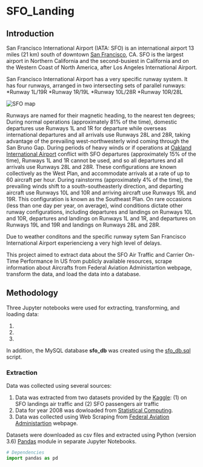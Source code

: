 # SFO_Landing

## Introduction
San Francisco International Airport (IATA: SFO) is an international airport 13 miles (21 km) south of downtown [San Francisco](https://en.wikipedia.org/wiki/San_Francisco), CA. SFO is the largest airport in Northern California and the second-busiest in California and on the Western Coast of North America, after Los Angeles International Airport.

San Francisco International Airport has a very specific runway system. It has four runways, arranged in two intersecting sets of parallel runways:
*Runway 1L/19R
*Runway 1R/19L
*Runway 10L/28R
*Runway 10R/28L

![SFO map](https://en.wikipedia.org/wiki/San_Francisco_International_Airport#/media/File:SFO_Map.svg)

Runways are named for their magnetic heading, to the nearest ten degrees; 
During normal operations (approximately 81% of the time), domestic departures use Runways 1L and 1R for departure while overseas international departures and all arrivals use Runways 28L and 28R, taking advantage of the prevailing west-northwesterly wind coming through the San Bruno Gap. During periods of heavy winds or if operations at [Oakland International Airport](https://en.wikipedia.org/wiki/Oakland_International_Airport) conflict with SFO departures (approximately 15% of the time), Runways 1L and 1R cannot be used, and so all departures and all arrivals use Runways 28L and 28R. These configurations are known collectively as the West Plan, and accommodate arrivals at a rate of up to 60 aircraft per hour.
During rainstorms (approximately 4% of the time), the prevailing winds shift to a south-southeasterly direction, and departing aircraft use Runways 10L and 10R and arriving aircraft use Runways 19L and 19R. This configuration is known as the Southeast Plan.
On rare occasions (less than one day per year, on average), wind conditions dictate other runway configurations, including departures and landings on Runways 10L and 10R, departures and landings on Runways 1L and 1R, and departures on Runways 19L and 19R and landings on Runways 28L and 28R. 

Due to weather conditons and the specific runway sytem San Francisco International Airport experiencieng a very high level of delays. 

This project aimed to extract data about the SFO Air Traffic and Carrier On-Time Performance In US  from publicly available resources, scrape information about Aircrafts from Federal Aviation Administartion webpage, transform the data, and load the data into a database.

## Methodology
Three Jupyter notebooks were used for extracting, transforming, and loading data:

1. []()
2. []()
3. []()

In addition, the MySQL database __sfo_db__ was created using the [sfo_db.sql](https://github.com/janelcv/SFO_Landing/blob/master/sfo_db.sql) script.

### Extraction
Data was collected using several sources:
1. Data was extracted from two datasets provided by the [Kaggle](https://www.kaggle.com/san-francisco/sf-air-traffic-passenger-and-landings-statistics#air-traffic-landings-statistics.csv): (1) on SFO landings air traffic and (2) SFO passengers air traffic
2.  Data for year 2008 was dowloaded from [Statistical Computing](http://stat-computing.org/dataexpo/2009/the-data.html).
3. Data was collected using Web Scraping from [Federal Aviation Administartion](https://www.faa.gov/) webpage.

Datasets were downloaded as csv files and extracted using Python (version 3.6) [Pandas](https://pandas.pydata.org/pandas-docs/stable/) module in separate Jupyter Notebooks. 

```python
# Dependencies
import pandas as pd
```
